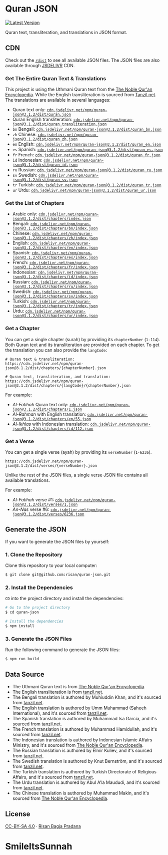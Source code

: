 # Quran JSON

[![Latest Version](https://badgen.net/npm/v/quran-json)](https://www.npmjs.com/package/quran-json)

Quran text, transliteration, and translations in JSON format.

## CDN

Check out the [`/dist`](https://github.com/risan/quran-json/tree/master/dist) to see all available JSON files. The JSON files are also available through [JSDELIVR](https://www.jsdelivr.com/package/npm/quran-json?path=dist) CDN.

### Get The Entire Quran Text & Translations

This project is using the Uthmani Quran text from the [The Noble Qur'an Encyclopedia](https://quranenc.com/en/home). While the English transliteration is sourced from [Tanzil.net](https://tanzil.net/trans/en.transliteration). The translations are available in several languages:

- Quran text only: [`cdn.jsdelivr.net/npm/quran-json@3.1.2/dist/quran.json`](https://cdn.jsdelivr.net/npm/quran-json@3.1.2/dist/quran.json)
- Quran English transliteration: [`cdn.jsdelivr.net/npm/quran-json@3.1.2/dist/quran_transliteration.json`](https://cdn.jsdelivr.net/npm/quran-json@3.1.2/dist/quran.json)
- `bn` Bengali: [`cdn.jsdelivr.net/npm/quran-json@3.1.2/dist/quran_bn.json`](https://cdn.jsdelivr.net/npm/quran-json@3.1.2/dist/quran_bn.json)
- `zh` Chinese: [`cdn.jsdelivr.net/npm/quran-json@3.1.2/dist/quran_zh.json`](https://cdn.jsdelivr.net/npm/quran-json@3.1.2/dist/quran_zh.json)
- `en` English: [`cdn.jsdelivr.net/npm/quran-json@3.1.2/dist/quran_en.json`](https://cdn.jsdelivr.net/npm/quran-json@3.1.2/dist/quran_en.json)
- `es` Spanish: [`cdn.jsdelivr.net/npm/quran-json@3.1.2/dist/quran_es.json`](https://cdn.jsdelivr.net/npm/quran-json@3.1.2/dist/quran_es.json)
- `fr` French: [`cdn.jsdelivr.net/npm/quran-json@3.1.2/dist/quran_fr.json`](https://cdn.jsdelivr.net/npm/quran-json@3.1.2/dist/quran_fr.json)
- `id` Indonesian: [`cdn.jsdelivr.net/npm/quran-json@3.1.2/dist/quran_id.json`](https://cdn.jsdelivr.net/npm/quran-json@3.1.2/dist/quran_id.json)
- `ru` Russian: [`cdn.jsdelivr.net/npm/quran-json@3.1.2/dist/quran_ru.json`](https://cdn.jsdelivr.net/npm/quran-json@3.1.2/dist/quran_ru.json)
- `sv` Swedish: [`cdn.jsdelivr.net/npm/quran-json@3.1.2/dist/quran_sv.json`](https://cdn.jsdelivr.net/npm/quran-json@3.1.2/dist/quran_sv.json)
- `tr` Turkish: [`cdn.jsdelivr.net/npm/quran-json@3.1.2/dist/quran_tr.json`](https://cdn.jsdelivr.net/npm/quran-json@3.1.2/dist/quran_tr.json)
- `ur` Urdu: [`cdn.jsdelivr.net/npm/quran-json@3.1.2/dist/quran_ur.json`](https://cdn.jsdelivr.net/npm/quran-json@3.1.2/dist/quran_ur.json)

### Get the List of Chapters

- Arabic only: [`cdn.jsdelivr.net/npm/quran-json@3.1.2/dist/chapters/index.json`](https://cdn.jsdelivr.net/npm/quran-json@3.1.2/dist/chapters/index.json)
- Bengali: [`cdn.jsdelivr.net/npm/quran-json@3.1.2/dist/chapters/bn/index.json`](https://cdn.jsdelivr.net/npm/quran-json@3.1.2/dist/chapters/bn/index.json)
- Chinese: [`cdn.jsdelivr.net/npm/quran-json@3.1.2/dist/chapters/zh/index.json`](https://cdn.jsdelivr.net/npm/quran-json@3.1.2/dist/chapters/zh/index.json)
- English: [`cdn.jsdelivr.net/npm/quran-json@3.1.2/dist/chapters/en/index.json`](https://cdn.jsdelivr.net/npm/quran-json@3.1.2/dist/chapters/en/index.json)
- Spanish: [`cdn.jsdelivr.net/npm/quran-json@3.1.2/dist/chapters/es/index.json`](https://cdn.jsdelivr.net/npm/quran-json@3.1.2/dist/chapters/es/index.json)
- French: [`cdn.jsdelivr.net/npm/quran-json@3.1.2/dist/chapters/fr/index.json`](https://cdn.jsdelivr.net/npm/quran-json@3.1.2/dist/chapters/fr/index.json)
- Indonesian: [`cdn.jsdelivr.net/npm/quran-json@3.1.2/dist/chapters/id/index.json`](https://cdn.jsdelivr.net/npm/quran-json@3.1.2/dist/chapters/id/index.json)
- Russian: [`cdn.jsdelivr.net/npm/quran-json@3.1.2/dist/chapters/ru/index.json`](https://cdn.jsdelivr.net/npm/quran-json@3.1.2/dist/chapters/ru/index.json)
- Swedish: [`cdn.jsdelivr.net/npm/quran-json@3.1.2/dist/chapters/sv/index.json`](https://cdn.jsdelivr.net/npm/quran-json@3.1.2/dist/chapters/sv/index.json)
- Turkish: [`cdn.jsdelivr.net/npm/quran-json@3.1.2/dist/chapters/tr/index.json`](https://cdn.jsdelivr.net/npm/quran-json@3.1.2/dist/chapters/tr/index.json)
- Urdu: [`cdn.jsdelivr.net/npm/quran-json@3.1.2/dist/chapters/ur/index.json`](https://cdn.jsdelivr.net/npm/quran-json@3.1.2/dist/chapters/ur/index.json)

### Get a Chapter

You can get a single chapter (surah) by providing its `chapterNumber` (`1-114`). Both Quran text and its transliteration are provided on each chapter. To get the translation you can also provide the `langCode`:

```
# Quran text & transliteration:
https://cdn.jsdelivr.net/npm/quran-json@3.1.2/dist/chapters/{chapterNumber}.json

# Quran text, transliteration, and translation:
https://cdn.jsdelivr.net/npm/quran-json@3.1.2/dist/chapters/{langCode}/{chapterNumber}.json
```

For example:

* *Al-Fatihah* Quran text only: [`cdn.jsdelivr.net/npm/quran-json@3.1.2/dist/chapters/1.json`](https://cdn.jsdelivr.net/npm/quran-json@3.1.2/dist/chapters/1.json)
* *Al-Rahman* with English translation: [`cdn.jsdelivr.net/npm/quran-json@3.1.2/dist/chapters/en/55.json`](https://cdn.jsdelivr.net/npm/quran-json@3.1.2/dist/chapters/en/55.json)
* *Al-Ikhlas* with Indonesian translation: [`cdn.jsdelivr.net/npm/quran-json@3.1.2/dist/chapters/id/112.json`](https://cdn.jsdelivr.net/npm/quran-json@3.1.2/dist/chapters/id/112.json)

### Get a Verse

You can get a single verse (ayah) by providing its `verseNumber` (`1-6236`).

```
https://cdn.jsdelivr.net/npm/quran-json@3.1.2/dist/verses/{verseNumber}.json
```

Unlike the rest of the JSON files, a single verse JSON file contains all available translations.

For example:

* *Al-Fatihah* verse #1: [`cdn.jsdelivr.net/npm/quran-json@3.1.2/dist/verses/1.json`](https://cdn.jsdelivr.net/npm/quran-json@3.1.2/dist/verses/1.json)
* *An-Nas* verse #6: [`cdn.jsdelivr.net/npm/quran-json@3.1.2/dist/verses/6236.json`](https://cdn.jsdelivr.net/npm/quran-json@3.1.2/dist/verses/6236.json)

## Generate the JSON

If you want to generate the JSON files by yourself:

### 1. Clone the Repository

Clone this repository to your local computer:

```bash
$ git clone git@github.com:risan/quran-json.git
```

### 2. Install the Dependencies

`CD` into the project directory and install the dependencies:

```bash
# Go to the project directory
$ cd quran-json

# Install the dependencies
$ npm install
```

### 3. Generate the JSON Files

Run the following command to generate the JSON files:

```bash
$ npm run build
```

## Data Source

* The Uthmani Quran text is from [The Noble Qur'an Encyclopedia](https://quranenc.com/en/home).
* The English transliteration is from [tanzil.net](https://tanzil.net/trans/en.transliteration).
* The Bengali translation is authored by Muhiuddin Khan, and it's sourced from [tanzil.net](https://tanzil.net/trans/bn.bengali).
* The English translation is authored by Umm Muhammad (Saheeh International), and it's sourced from [tanzil.net](https://tanzil.net/trans/en.sahih).
* The Spanish translation is authored by Muhammad Isa García, and it's sourced from [tanzil.net](https://tanzil.net/trans/es.garcia).
* The French translation is authored by Muhammad Hamidullah, and it's sourced from [tanzil.net](https://tanzil.net/trans/fr.hamidullah).
* The Indonesian translation is authored by Indonesian Islamic Affairs Ministry, and it's sourced from [The Noble Qur'an Encyclopedia](https://quranenc.com/en/browse/indonesian_affairs).
* The Russian translation is authored by Elmir Kuliev, and it's sourced from [tanzil.net](https://tanzil.net/trans/ru.kuliev).
* The Swedish translation is authored by Knut Bernström, and it's sourced from [tanzil.net](https://tanzil.net/trans/sv.bernstrom).
* The Turkish translation is authored by Turkish Directorate of Religious Affairs, and it's sourced from [tanzil.net](https://tanzil.net/trans/tr.diyanet).
* The Urdu translation is authored by Abul A'la Maududi, and it's sourced from [tanzil.net](https://tanzil.net/trans/ur.maududi).
* The Chinese translation is authored by Muhammad Makin, and it's sourced from [The Noble Qur'an Encyclopedia](https://quranenc.com/en/browse/chinese_makin).

## License

[CC-BY-SA 4.0](https://github.com/risan/quran-json/blob/master/LICENSE.txt) · [Risan Bagja Pradana](https://risanb.com)
# SmileItsSunnah
